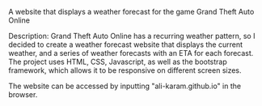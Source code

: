 A website that displays a weather forecast for the game Grand Theft Auto Online

Description:
Grand Theft Auto Online has a recurring weather pattern, so I decided to create a weather forecast website that displays
the current weather, and a series of weather forecasts with an ETA for each forecast. The project uses HTML, CSS, Javascript,
as well as the bootstrap framework, which allows it to be responsive on different screen sizes.

The website can be accessed by inputting "ali-karam.github.io" in the browser.
